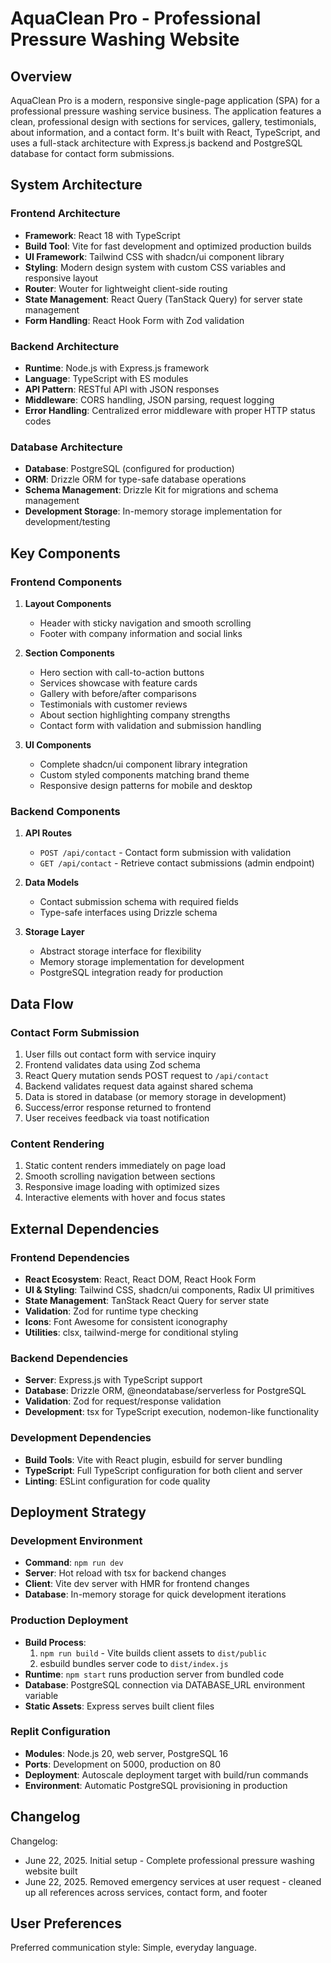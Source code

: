 # AquaClean Pro - Professional Pressure Washing Website

## Overview

AquaClean Pro is a modern, responsive single-page application (SPA) for a professional pressure washing service business. The application features a clean, professional design with sections for services, gallery, testimonials, about information, and a contact form. It's built with React, TypeScript, and uses a full-stack architecture with Express.js backend and PostgreSQL database for contact form submissions.

## System Architecture

### Frontend Architecture
- **Framework**: React 18 with TypeScript
- **Build Tool**: Vite for fast development and optimized production builds
- **UI Framework**: Tailwind CSS with shadcn/ui component library
- **Styling**: Modern design system with custom CSS variables and responsive layout
- **Router**: Wouter for lightweight client-side routing
- **State Management**: React Query (TanStack Query) for server state management
- **Form Handling**: React Hook Form with Zod validation

### Backend Architecture
- **Runtime**: Node.js with Express.js framework
- **Language**: TypeScript with ES modules
- **API Pattern**: RESTful API with JSON responses
- **Middleware**: CORS handling, JSON parsing, request logging
- **Error Handling**: Centralized error middleware with proper HTTP status codes

### Database Architecture
- **Database**: PostgreSQL (configured for production)
- **ORM**: Drizzle ORM for type-safe database operations
- **Schema Management**: Drizzle Kit for migrations and schema management
- **Development Storage**: In-memory storage implementation for development/testing

## Key Components

### Frontend Components
1. **Layout Components**
   - Header with sticky navigation and smooth scrolling
   - Footer with company information and social links

2. **Section Components**
   - Hero section with call-to-action buttons
   - Services showcase with feature cards
   - Gallery with before/after comparisons
   - Testimonials with customer reviews
   - About section highlighting company strengths
   - Contact form with validation and submission handling

3. **UI Components**
   - Complete shadcn/ui component library integration
   - Custom styled components matching brand theme
   - Responsive design patterns for mobile and desktop

### Backend Components
1. **API Routes**
   - `POST /api/contact` - Contact form submission with validation
   - `GET /api/contact` - Retrieve contact submissions (admin endpoint)

2. **Data Models**
   - Contact submission schema with required fields
   - Type-safe interfaces using Drizzle schema

3. **Storage Layer**
   - Abstract storage interface for flexibility
   - Memory storage implementation for development
   - PostgreSQL integration ready for production

## Data Flow

### Contact Form Submission
1. User fills out contact form with service inquiry
2. Frontend validates data using Zod schema
3. React Query mutation sends POST request to `/api/contact`
4. Backend validates request data against shared schema
5. Data is stored in database (or memory storage in development)
6. Success/error response returned to frontend
7. User receives feedback via toast notification

### Content Rendering
1. Static content renders immediately on page load
2. Smooth scrolling navigation between sections
3. Responsive image loading with optimized sizes
4. Interactive elements with hover and focus states

## External Dependencies

### Frontend Dependencies
- **React Ecosystem**: React, React DOM, React Hook Form
- **UI & Styling**: Tailwind CSS, shadcn/ui components, Radix UI primitives
- **State Management**: TanStack React Query for server state
- **Validation**: Zod for runtime type checking
- **Icons**: Font Awesome for consistent iconography
- **Utilities**: clsx, tailwind-merge for conditional styling

### Backend Dependencies
- **Server**: Express.js with TypeScript support
- **Database**: Drizzle ORM, @neondatabase/serverless for PostgreSQL
- **Validation**: Zod for request/response validation
- **Development**: tsx for TypeScript execution, nodemon-like functionality

### Development Dependencies
- **Build Tools**: Vite with React plugin, esbuild for server bundling
- **TypeScript**: Full TypeScript configuration for both client and server
- **Linting**: ESLint configuration for code quality

## Deployment Strategy

### Development Environment
- **Command**: `npm run dev`
- **Server**: Hot reload with tsx for backend changes
- **Client**: Vite dev server with HMR for frontend changes
- **Database**: In-memory storage for quick development iterations

### Production Deployment
- **Build Process**: 
  1. `npm run build` - Vite builds client assets to `dist/public`
  2. esbuild bundles server code to `dist/index.js`
- **Runtime**: `npm start` runs production server from bundled code
- **Database**: PostgreSQL connection via DATABASE_URL environment variable
- **Static Assets**: Express serves built client files

### Replit Configuration
- **Modules**: Node.js 20, web server, PostgreSQL 16
- **Ports**: Development on 5000, production on 80
- **Deployment**: Autoscale deployment target with build/run commands
- **Environment**: Automatic PostgreSQL provisioning in production

## Changelog

Changelog:
- June 22, 2025. Initial setup - Complete professional pressure washing website built
- June 22, 2025. Removed emergency services at user request - cleaned up all references across services, contact form, and footer

## User Preferences

Preferred communication style: Simple, everyday language.